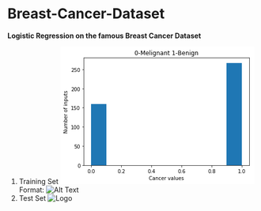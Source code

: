 # Breast-Cancer-Dataset
**Logistic Regression on the famous Breast Cancer Dataset**
1. Training Set
![GitHub Logo](/bctrain.png)
Format: ![Alt Text](url)
2. Test Set
![Logo](/images/bctest.png)
